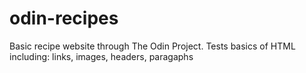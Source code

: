 # odin-recipes
Basic recipe website through The Odin Project.
Tests basics of HTML including: links, images, headers, paragaphs